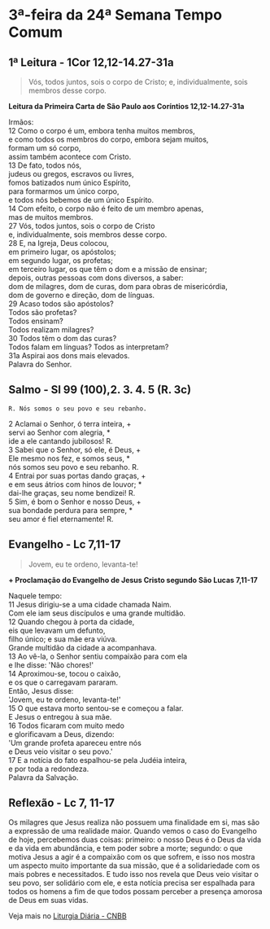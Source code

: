 # 3ª-feira da 24ª Semana Tempo Comum

## 1ª Leitura - 1Cor 12,12-14.27-31a

> Vós, todos juntos, sois o corpo de Cristo; e, individualmente, sois membros desse corpo.

**Leitura da Primeira Carta de São Paulo aos Coríntios 12,12-14.27-31a**

Irmãos:   
12 Como o corpo é um, embora tenha muitos membros,   
 e como todos os membros do corpo, embora sejam muitos,   
 formam um só corpo,   
 assim também acontece com Cristo.   
13 De fato, todos nós,   
 judeus ou gregos, escravos ou livres,   
 fomos batizados num único Espírito,   
 para formarmos um único corpo,   
 e todos nós bebemos de um único Espírito.   
14 Com efeito, o corpo não é feito de um membro apenas,   
 mas de muitos membros.   
27 Vós, todos juntos, sois o corpo de Cristo   
 e, individualmente, sois membros desse corpo.   
28 E, na Igreja, Deus colocou,   
 em primeiro lugar, os apóstolos;   
 em segundo lugar, os profetas;   
 em terceiro lugar, os que têm o dom e a missão de ensinar;   
 depois, outras pessoas com dons diversos, a saber:   
 dom de milagres, dom de curas, dom para obras de misericórdia,   
 dom de governo e direção, dom de línguas.   
29 Acaso todos são apóstolos?   
 Todos são profetas?   
 Todos ensinam?   
 Todos realizam milagres?   
30 Todos têm o dom das curas?   
 Todos falam em línguas? Todos as interpretam?   
31a Aspirai aos dons mais elevados.   
 Palavra do Senhor.

## Salmo - Sl 99 (100),2. 3. 4. 5 (R. 3c)

`R. Nós somos o seu povo e seu rebanho.`

2 Aclamai o Senhor, ó terra inteira, +   
 servi ao Senhor com alegria, *   
 ide a ele cantando jubilosos! R.       
3 Sabei que o Senhor, só ele, é Deus, +   
 Ele mesmo nos fez, e somos seus, *   
 nós somos seu povo e seu rebanho. R.       
4 Entrai por suas portas dando graças, +   
 e em seus átrios com hinos de louvor; *   
 dai-lhe graças, seu nome bendizei! R.       
5 Sim, é bom o Senhor e nosso Deus, +   
 sua bondade perdura para sempre, *   
 seu amor é fiel eternamente! R.

## Evangelho - Lc 7,11-17

> Jovem, eu te ordeno, levanta-te!

**+ Proclamação do Evangelho de Jesus Cristo segundo São Lucas   7,11-17**

Naquele tempo:   
11 Jesus dirigiu-se a uma cidade chamada Naim.   
 Com ele iam seus discípulos e uma grande multidão.   
12 Quando chegou à porta da cidade,   
 eis que levavam um defunto,   
 filho único; e sua mãe era viúva.   
 Grande multidão da cidade a acompanhava.   
13 Ao vê-la, o Senhor sentiu compaixão para com ela   
 e lhe disse: 'Não chores!'   
14 Aproximou-se, tocou o caixão,   
 e os que o carregavam pararam.   
 Então, Jesus disse:   
 'Jovem, eu te ordeno, levanta-te!'   
15 O que estava morto sentou-se e começou a falar.   
 E Jesus o entregou à sua mãe.   
16 Todos ficaram com muito medo   
 e glorificavam a Deus, dizendo:   
 'Um grande profeta apareceu entre nós   
 e Deus veio visitar o seu povo.'   
17 E a notícia do fato espalhou-se pela Judéia inteira,   
 e por toda a redondeza.   
 Palavra da Salvação.

## Reflexão - Lc 7, 11-17

Os milagres que Jesus realiza não possuem uma finalidade em si, mas são a expressão de uma realidade maior. Quando vemos o caso do Evangelho de hoje, percebemos duas coisas: primeiro: o nosso Deus é o Deus da vida e da vida em abundância, e tem poder sobre a morte; segundo: o que motiva Jesus a agir é a compaixão com os que sofrem, e isso nos mostra um aspecto muito importante da sua missão, que é a solidariedade com os mais pobres e necessitados. E tudo isso nos revela que Deus veio visitar o seu povo, ser solidário com ele, e esta notícia precisa ser espalhada para todos os homens a fim de que todos possam perceber a presença amorosa de Deus em suas vidas.

Veja mais no [Liturgia Diária - CNBB](http://liturgiadiaria.cnbb.org.br/app/user/user/UserView.php?ano=2016&mes=9&dia=13)